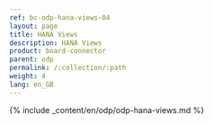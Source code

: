 ```yaml
---
ref: bc-odp-hana-views-04
layout: page
title: HANA Views
description: HANA Views
product: board-connector
parent: odp
permalink: /:collection/:path
weight: 4
lang: en_GB
---
```


{% include _content/en/odp/odp-hana-views.md %} 
